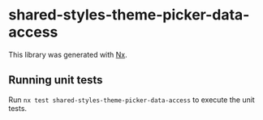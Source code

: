 # shared-styles-theme-picker-data-access

This library was generated with [Nx](https://nx.dev).

## Running unit tests

Run `nx test shared-styles-theme-picker-data-access` to execute the unit tests.
